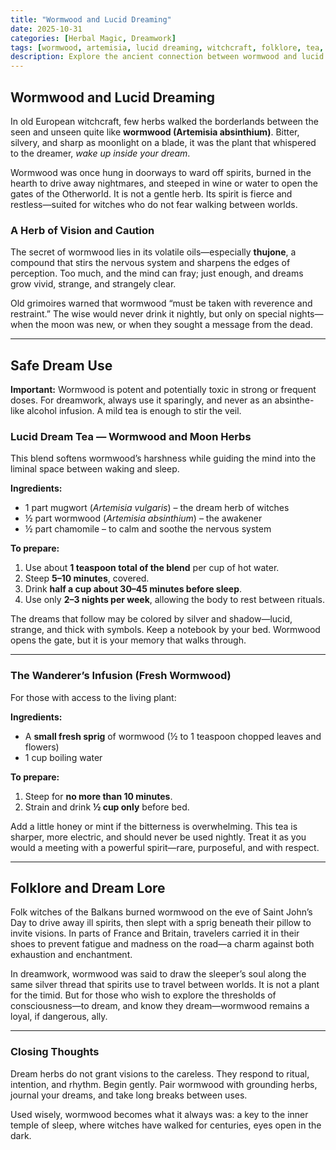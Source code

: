 ```yaml
---
title: "Wormwood and Lucid Dreaming"
date: 2025-10-31
categories: [Herbal Magic, Dreamwork]
tags: [wormwood, artemisia, lucid dreaming, witchcraft, folklore, tea, dreams]
description: Explore the ancient connection between wormwood and lucid dreaming—its folklore, its dangers, and two traditional dream tea recipes used by witches and wanderers of the unseen.
---
```


## Wormwood and Lucid Dreaming

In old European witchcraft, few herbs walked the borderlands between the seen and unseen quite like **wormwood (Artemisia absinthium)**. Bitter, silvery, and sharp as moonlight on a blade, it was the plant that whispered to the dreamer, *wake up inside your dream*.  

Wormwood was once hung in doorways to ward off spirits, burned in the hearth to drive away nightmares, and steeped in wine or water to open the gates of the Otherworld. It is not a gentle herb. Its spirit is fierce and restless—suited for witches who do not fear walking between worlds.

### A Herb of Vision and Caution

The secret of wormwood lies in its volatile oils—especially **thujone**, a compound that stirs the nervous system and sharpens the edges of perception. Too much, and the mind can fray; just enough, and dreams grow vivid, strange, and strangely clear.  

Old grimoires warned that wormwood “must be taken with reverence and restraint.” The wise would never drink it nightly, but only on special nights—when the moon was new, or when they sought a message from the dead.

---

## Safe Dream Use

**Important:** Wormwood is potent and potentially toxic in strong or frequent doses. For dreamwork, always use it sparingly, and never as an absinthe-like alcohol infusion. A mild tea is enough to stir the veil.

### Lucid Dream Tea — Wormwood and Moon Herbs

This blend softens wormwood’s harshness while guiding the mind into the liminal space between waking and sleep.

**Ingredients:**
- 1 part mugwort (*Artemisia vulgaris*) – the dream herb of witches  
- ½ part wormwood (*Artemisia absinthium*) – the awakener  
- ½ part chamomile – to calm and soothe the nervous system  

**To prepare:**
1. Use about **1 teaspoon total of the blend** per cup of hot water.  
2. Steep **5–10 minutes**, covered.  
3. Drink **half a cup about 30–45 minutes before sleep**.  
4. Use only **2–3 nights per week**, allowing the body to rest between rituals.

The dreams that follow may be colored by silver and shadow—lucid, strange, and thick with symbols. Keep a notebook by your bed. Wormwood opens the gate, but it is your memory that walks through.

---

### The Wanderer’s Infusion (Fresh Wormwood)

For those with access to the living plant:

**Ingredients:**
- A **small fresh sprig** of wormwood (½ to 1 teaspoon chopped leaves and flowers)  
- 1 cup boiling water  

**To prepare:**
1. Steep for **no more than 10 minutes**.  
2. Strain and drink **½ cup only** before bed.  

Add a little honey or mint if the bitterness is overwhelming. This tea is sharper, more electric, and should never be used nightly. Treat it as you would a meeting with a powerful spirit—rare, purposeful, and with respect.

---

## Folklore and Dream Lore

Folk witches of the Balkans burned wormwood on the eve of Saint John’s Day to drive away ill spirits, then slept with a sprig beneath their pillow to invite visions. In parts of France and Britain, travelers carried it in their shoes to prevent fatigue and madness on the road—a charm against both exhaustion and enchantment.

In dreamwork, wormwood was said to draw the sleeper’s soul along the same silver thread that spirits use to travel between worlds. It is not a plant for the timid. But for those who wish to explore the thresholds of consciousness—to dream, and know they dream—wormwood remains a loyal, if dangerous, ally.

---

### Closing Thoughts

Dream herbs do not grant visions to the careless. They respond to ritual, intention, and rhythm. Begin gently. Pair wormwood with grounding herbs, journal your dreams, and take long breaks between uses.  

Used wisely, wormwood becomes what it always was: a key to the inner temple of sleep, where witches have walked for centuries, eyes open in the dark.
